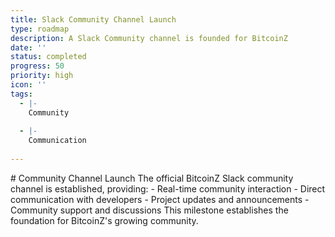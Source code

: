 ```yaml
---
title: Slack Community Channel Launch
type: roadmap
description: A Slack Community channel is founded for BitcoinZ
date: ''
status: completed
progress: 50
priority: high
icon: ''
tags:
  - |-
    Community
                
  - |-
    Communication
                
---
```


<p># Community Channel Launch The official BitcoinZ Slack community channel is established, providing: - Real-time community interaction - Direct communication with developers - Project updates and announcements - Community support and discussions This milestone establishes the foundation for BitcoinZ's growing community.</p>